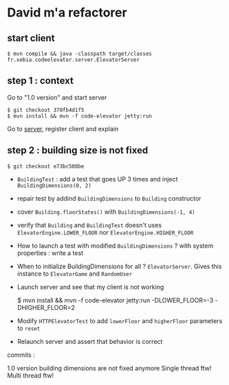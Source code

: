 # David m'a refactorer

## start client

    $ mvn compile && java -classpath target/classes fr.xebia.codeelevator.server.ElevatorServer

## step 1 : context

Go to "1.0 version" and start server

    $ git checkout 370fb4d1f5
    $ mvn install && mvn -f code-elevator jetty:run

Go to [server](http://localhost:8080), register client and explain

## step 2 : building size is not fixed

    $ git checkout e73bc508be

 - `BuildingTest` : add a test that goes UP 3 times and inject `BuildingDimensions(0, 2)`
 - repair test by addind `BuildingDimensions` to `Building` constructor
 - cover `Building.floorStates()` with `BuildingDimensions(-1, 4)`
 - verify that `Building` and `BuildingTest` doesn't uses `ElevatorEngine.LOWER_FLOOR` nor `ElevatorEngine.HIGHER_FLOOR`
 - How to launch a test with modified `BuildingDimensions` ? with system properties : write a test
 - When to initialize BuildingDimensions for all ? `ElevatorServer`. Gives this instance to `ElevatorGame` and `RandomUser`
 - Launch server and see that my client is not working

    $ mvn install && mvn -f code-elevator jetty:run -DLOWER_FLOOR=-3 -DHIGHER_FLOOR=2

 - Modify `HTTPElevatorTest` to add `lowerFloor` and `higherFloor` parameters to `reset`
 - Relaunch server and assert that behavior is correct

commits :

1.0 version
building dimensions are not fixed anymore
Single thread ftw!
Multi thread ftw!
